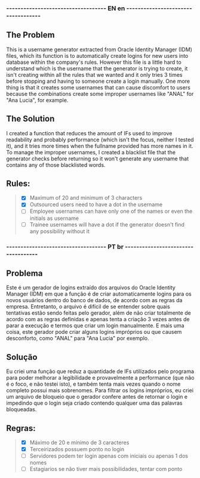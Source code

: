### ----------------------------------- EN en  -----------------------------------

## The Problem

This is a username generator extracted from Oracle Identity Manager (IDM) files, which its function is to automatically create logins for new users into database within the company's rules. However this file is a little hard to understand which is the username that the generator is trying to create, it isn't creating within all the rules that we wanted and it only tries 3 times before stopping and having to someone create a login manually. One more thing is that it creates some usernames that can cause discomfort to users because the combinations create some improper usernames like "ANAL" for "Ana Lucia", for example.

## The Solution

I created a function that reduces the amount of IFs used to improve readability and probably performance (which isn't the focus, neither I tested it), and it tries more times when the fullname provided has more names in it. To manage the improper usernames, I created a blacklist file that the generator checks before returning so it won't generate any username that contains any of those blacklisted words.

## Rules:
> - [x] Maximum of 20 and minimum of 3 characters  
> - [x] Outsourced users need to have a dot in the username  
> - [ ] Employee usernames can have only one of the names or even the initials as username  
> - [ ] Trainee usernames will have a dot if the generator doesn't find any possibility without it  

### ----------------------------------- PT br -----------------------------------

## Problema

Este é um gerador de logins extraído dos arquivos do Oracle Identity Manager (IDM) em que a função é de criar automaticamente logins para os novos usuários dentro do banco de dados, de acordo com as regras da empresa. Entretanto, o arquivo é difícil de se entender sobre quais tentativas estão sendo feitas pelo gerador, além de não criar totalmente de acordo com as regras definidas e apenas tenta a criação 3 vezes antes de parar a execução e termos que criar um login manualmente. E mais uma coisa, este gerador pode criar alguns logins impróprios ou que causem desconforto, como "ANAL" para "Ana Lucia" por exemplo.

## Solução

Eu criei uma função que reduz a quantidade de IFs utilizados pelo programa para poder melhorar a legibilidade e provavelmente a performance (que não é o foco, e não testei isto), e também tenta mais vezes quando o nome completo possui mais sobrenomes. Para filtrar os logins impróprios, eu criei um arquivo de bloqueio que o gerador confere antes de retornar o login e impedindo que o login seja criado contendo qualquer uma das palavras bloqueadas.


## Regras:
> - [x] Máximo de 20 e mínimo de 3 caracteres  
> - [x] Terceirizados possuem ponto no login  
> - [ ] Servidores podem ter login apenas com iniciais ou apenas 1 dos nomes  
> - [ ] Estagiarios se não tiver mais possibilidades, tentar com ponto  
